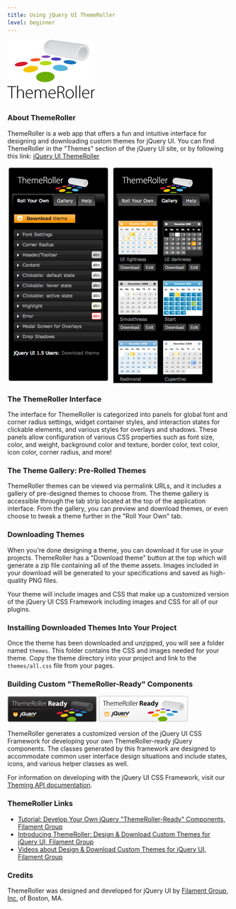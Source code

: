 ```yaml
---
title: Using jQuery UI ThemeRoller
level: beginner
---
```

![ThemeRoller logo](/resources/jquery-ui/themeroller-logo.png)

### About ThemeRoller

ThemeRoller is a web app that offers a fun and intuitive interface for designing and downloading custom themes for jQuery UI. You can find ThemeRoller in the "Themes" section of the jQuery UI site, or by following this link: [jQuery UI ThemeRoller](http://jqueryui.com/themeroller)

![ThemeRoller Sidebar](/resources/jquery-ui/themeroller_interface_new.png)
![ThemeRoller Sidebar](/resources/jquery-ui/themeroller_gallery_new.png)

### The ThemeRoller Interface

The interface for ThemeRoller is categorized into panels for global font and corner radius settings, widget container styles, and interaction states for clickable elements, and various styles for overlays and shadows. These panels allow configuration of various CSS properties such as font size, color, and weight, background color and texture, border color, text color, icon color, corner radius, and more!

### The Theme Gallery: Pre-Rolled Themes

ThemeRoller themes can be viewed via permalink URLs, and it includes a gallery of pre-designed themes to choose from. The theme gallery is accessible through the tab strip located at the top of the application interface. From the gallery, you can preview and download themes, or even choose to tweak a theme further in the "Roll Your Own" tab.

### Downloading Themes

When you're done designing a theme, you can download it for use in your projects. ThemeRoller has a "Download theme" button at the top which will generate a zip file containing all of the theme assets. Images included in your download will be generated to your specifications and saved as high-quality PNG files.

Your theme will include images and CSS that make up a customized version of the jQuery UI CSS Framework including images and CSS for all of our plugins.

### Installing Downloaded Themes Into Your Project

Once the theme has been downloaded and unzipped, you will see a folder named `themes`. This folder contains the CSS and images needed for your theme. Copy the theme directory into your project and link to the `themes/all.css` file from your pages.

### Building Custom "ThemeRoller-Ready" Components
![ThemeRoller Ready Banner](/resources/jquery-ui/Themeroller_ready_black_200px.png)
![ThemeRoller Ready Banner](/resources/jquery-ui/Themeroller_ready_white_200px.png)

ThemeRoller generates a customized version of the jQuery UI CSS Framework for developing your own ThemeRoller-ready jQuery components. The classes generated by this framework are designed to accommodate common user interface design situations and include states, icons, and various helper classes as well.

For information on developing with the jQuery UI CSS Framework, visit our [Theming API documentation](/jquery-ui/theming/api).

### ThemeRoller Links
* [Tutorial: Develop Your Own jQuery "ThemeRoller-Ready" Components, Filament Group](http://www.filamentgroup.com/lab/developer_your_own_jquery_themeroller_ready_components/)
* [Introducing ThemeRoller: Design & Download Custom Themes for jQuery UI, Filament Group](http://www.filamentgroup.com/lab/introducing_themeroller_design_download_custom_themes_for_jquery_ui/)
* [Videos about Design & Download Custom Themes for jQuery UI, Filament Group](http://www.dizi-izle-film-izle.net)

### Credits

ThemeRoller was designed and developed for jQuery UI by [Filament Group, Inc](http://www.filamentgroup.com), of Boston, MA.
